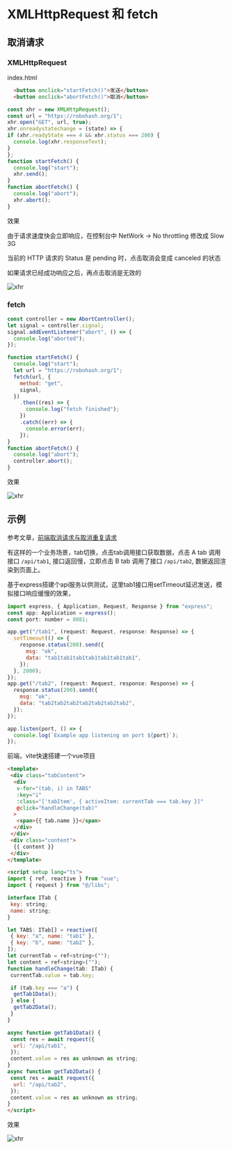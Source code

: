 # XMLHttpRequest 和 fetch

## 取消请求

### XMLHttpRequest

index.html

```html
  <button onclick="startFetch()">发送</button>
  <button onclick="abortFetch()">取消</button>
```

```js
const xhr = new XMLHttpRequest();
const url = "https://robohash.org/1";
xhr.open("GET", url, true);
xhr.onreadystatechange = (state) => {
if (xhr.readyState === 4 && xhr.status === 200) {
  console.log(xhr.responseText);
}
};
function startFetch() {
  console.log("start");
  xhr.send();
}
function abortFetch() {
  console.log("abort");
  xhr.abort();
}
```

效果

由于请求速度快会立即响应，在控制台中 NetWork -> No throttling 修改成 Slow 3G

当前的 HTTP 请求的 Status 是 pending 时，点击取消会变成 canceled 的状态

如果请求已经成功响应之后，再点击取消是无效的

![xhr](./assets/xhr/1.gif)

### fetch

```js
const controller = new AbortController();
let signal = controller.signal;
signal.addEventListener("abort", () => {
  console.log("aborted");
});

function startFetch() {
  console.log("start");
  let url = "https://robohash.org/1";
  fetch(url, {
    method: "get",
    signal,
  })
    .then((res) => {
      console.log("fetch finished");
    })
    .catch((err) => {
      console.error(err);
    });
}
function abortFetch() {
  console.log("abort");
  controller.abort();
}
```

效果

![xhr](./assets/xhr/2.gif)

## 示例

参考文章，[前端取消请求与取消重复请求](https://juejin.cn/post/7108359238598000671#heading-3)

有这样的一个业务场景，tab切换，点击tab调用接口获取数据，点击 A tab 调用接口 `/api/tab1`, 接口返回慢，立即点击 B tab 调用了接口 `/api/tab2`, 数据返回渲染到页面上。

基于express搭建个api服务以供测试，这里tab1接口用setTimeout延迟发送，模拟接口响应缓慢的效果，

```js
import express, { Application, Request, Response } from "express";
const app: Application = express();
const port: number = 8081;

app.get("/tab1", (request: Request, response: Response) => {
  setTimeout(() => {
    response.status(200).send({
      msg: "ok",
      data: "tab1tab1tab1tab1tab1tab1tab1",
    });
  }, 2000);
});
app.get("/tab2", (request: Request, response: Response) => {
  response.status(200).send({
    msg: "ok",
    data: "tab2tab2tab2tab2tab2tab2tab2",
  });
});

app.listen(port, () => {
  console.log(`Example app listening on port ${port}`);
});
```

前端，vite快速搭建一个vue项目

```html
<template>
 <div class="tabContent">
  <div
   v-for="(tab, i) in TABS"
   :key="i"
   :class="['tabItem', { activeItem: currentTab === tab.key }]"
   @click="handleChange(tab)"
  >
   <span>{{ tab.name }}</span>
  </div>
 </div>
 <div class="content">
  {{ content }}
 </div>
</template>

<script setup lang="ts">
import { ref, reactive } from "vue";
import { request } from "@/libs";

interface ITab {
 key: string;
 name: string;
}

let TABS: ITab[] = reactive([
 { key: "a", name: "tab1" },
 { key: "b", name: "tab2" },
]);
let currentTab = ref<string>("");
let content = ref<string>("");
function handleChange(tab: ITab) {
 currentTab.value = tab.key;

 if (tab.key === "a") {
  getTab1Data();
 } else {
  getTab2Data();
 }
}

async function getTab1Data() {
 const res = await request({
  url: "/api/tab1",
 });
 content.value = res as unknown as string;
}
async function getTab2Data() {
 const res = await request({
  url: "/api/tab2",
 });
 content.value = res as unknown as string;
}
</script>
```

效果

![xhr](./assets/xhr/3.gif)
